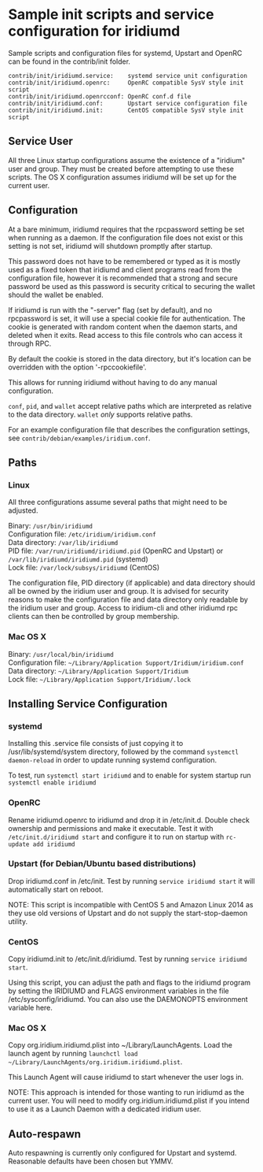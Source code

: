 Sample init scripts and service configuration for iridiumd
==========================================================

Sample scripts and configuration files for systemd, Upstart and OpenRC
can be found in the contrib/init folder.

    contrib/init/iridiumd.service:    systemd service unit configuration
    contrib/init/iridiumd.openrc:     OpenRC compatible SysV style init script
    contrib/init/iridiumd.openrcconf: OpenRC conf.d file
    contrib/init/iridiumd.conf:       Upstart service configuration file
    contrib/init/iridiumd.init:       CentOS compatible SysV style init script

Service User
---------------------------------

All three Linux startup configurations assume the existence of a "iridium" user
and group.  They must be created before attempting to use these scripts.
The OS X configuration assumes iridiumd will be set up for the current user.

Configuration
---------------------------------

At a bare minimum, iridiumd requires that the rpcpassword setting be set
when running as a daemon.  If the configuration file does not exist or this
setting is not set, iridiumd will shutdown promptly after startup.

This password does not have to be remembered or typed as it is mostly used
as a fixed token that iridiumd and client programs read from the configuration
file, however it is recommended that a strong and secure password be used
as this password is security critical to securing the wallet should the
wallet be enabled.

If iridiumd is run with the "-server" flag (set by default), and no rpcpassword is set,
it will use a special cookie file for authentication. The cookie is generated with random
content when the daemon starts, and deleted when it exits. Read access to this file
controls who can access it through RPC.

By default the cookie is stored in the data directory, but it's location can be overridden
with the option '-rpccookiefile'.

This allows for running iridiumd without having to do any manual configuration.

`conf`, `pid`, and `wallet` accept relative paths which are interpreted as
relative to the data directory. `wallet` *only* supports relative paths.

For an example configuration file that describes the configuration settings,
see `contrib/debian/examples/iridium.conf`.

Paths
---------------------------------

### Linux

All three configurations assume several paths that might need to be adjusted.

Binary:              `/usr/bin/iridiumd`  
Configuration file:  `/etc/iridium/iridium.conf`  
Data directory:      `/var/lib/iridiumd`  
PID file:            `/var/run/iridiumd/iridiumd.pid` (OpenRC and Upstart) or `/var/lib/iridiumd/iridiumd.pid` (systemd)  
Lock file:           `/var/lock/subsys/iridiumd` (CentOS)  

The configuration file, PID directory (if applicable) and data directory
should all be owned by the iridium user and group.  It is advised for security
reasons to make the configuration file and data directory only readable by the
iridium user and group.  Access to iridium-cli and other iridiumd rpc clients
can then be controlled by group membership.

### Mac OS X

Binary:              `/usr/local/bin/iridiumd`  
Configuration file:  `~/Library/Application Support/Iridium/iridium.conf`  
Data directory:      `~/Library/Application Support/Iridium`  
Lock file:           `~/Library/Application Support/Iridium/.lock`  

Installing Service Configuration
-----------------------------------

### systemd

Installing this .service file consists of just copying it to
/usr/lib/systemd/system directory, followed by the command
`systemctl daemon-reload` in order to update running systemd configuration.

To test, run `systemctl start iridiumd` and to enable for system startup run
`systemctl enable iridiumd`

### OpenRC

Rename iridiumd.openrc to iridiumd and drop it in /etc/init.d.  Double
check ownership and permissions and make it executable.  Test it with
`/etc/init.d/iridiumd start` and configure it to run on startup with
`rc-update add iridiumd`

### Upstart (for Debian/Ubuntu based distributions)

Drop iridiumd.conf in /etc/init.  Test by running `service iridiumd start`
it will automatically start on reboot.

NOTE: This script is incompatible with CentOS 5 and Amazon Linux 2014 as they
use old versions of Upstart and do not supply the start-stop-daemon utility.

### CentOS

Copy iridiumd.init to /etc/init.d/iridiumd. Test by running `service iridiumd start`.

Using this script, you can adjust the path and flags to the iridiumd program by
setting the IRIDIUMD and FLAGS environment variables in the file
/etc/sysconfig/iridiumd. You can also use the DAEMONOPTS environment variable here.

### Mac OS X

Copy org.iridium.iridiumd.plist into ~/Library/LaunchAgents. Load the launch agent by
running `launchctl load ~/Library/LaunchAgents/org.iridium.iridiumd.plist`.

This Launch Agent will cause iridiumd to start whenever the user logs in.

NOTE: This approach is intended for those wanting to run iridiumd as the current user.
You will need to modify org.iridium.iridiumd.plist if you intend to use it as a
Launch Daemon with a dedicated iridium user.

Auto-respawn
-----------------------------------

Auto respawning is currently only configured for Upstart and systemd.
Reasonable defaults have been chosen but YMMV.
